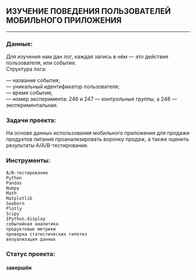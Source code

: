## ИЗУЧЕНИЕ ПОВЕДЕНИЯ ПОЛЬЗОВАТЕЛЕЙ МОБИЛЬНОГО ПРИЛОЖЕНИЯ

---

### Данные:
Для изучения нам дан лог, каждая запись в нём — это действие пользователя, или событие.  
Структура лога:

 — название события;  
 — уникальный идентификатор пользователя;  
 — время события;  
 — номер эксперимента: 246 и 247 — контрольные группы, а 248 — экспериментальная.

### Задачи проекта:

На основе данных использования мобильного приложения для продажи продуктов питания проанализировать воронку продаж, а также оценить результаты A/A/B-тестирования.

### Инструменты:

    A/B-тестирование
    Python
    Pandas
    Numpy
    Math
    Matplotlib
    Seaborn
    Plotly
    Scipy
    IPython.display
    событийная аналитика
    продуктовые метрики
    проверка статистических гипотез
    визуализация данных
    
### Статус проекта:
#### завершён    
